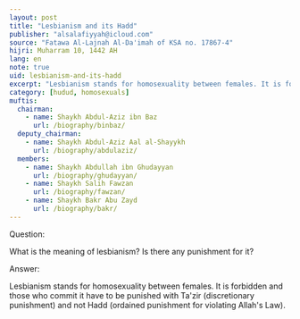 ```yaml
---
layout: post
title: "Lesbianism and its Hadd"
publisher: "alsalafiyyah@icloud.com"
source: "Fatawa Al-Lajnah Al-Da'imah of KSA no. 17867-4"
hijri: Muharram 10, 1442 AH
lang: en
note: true
uid: lesbianism-and-its-hadd
excerpt: "Lesbianism stands for homosexuality between females. It is forbidden and those who commit it have to be punished with Ta'zir (discretionary punishment) and not Hadd (ordained punishment for violating Allah's Law)."
category: [hudud, homosexuals]
muftis:
  chairman: 
    - name: Shaykh Abdul-Aziz ibn Baz
      url: /biography/binbaz/
  deputy_chairman:
    - name: Shaykh Abdul-Aziz Aal al-Shayykh
      url: /biography/abdulaziz/
  members:
    - name: Shaykh Abdullah ibn Ghudayyan
      url: /biography/ghudayyan/
    - name: Shaykh Salih Fawzan
      url: /biography/fawzan/
    - name: Shaykh Bakr Abu Zayd
      url: /biography/bakr/
---
```


Question: 

What is the meaning of lesbianism? Is there any punishment for it?

Answer:

Lesbianism stands for homosexuality between females. It is forbidden and those who commit it have to be punished with Ta'zir (discretionary punishment) and not Hadd (ordained punishment for violating Allah's Law).
